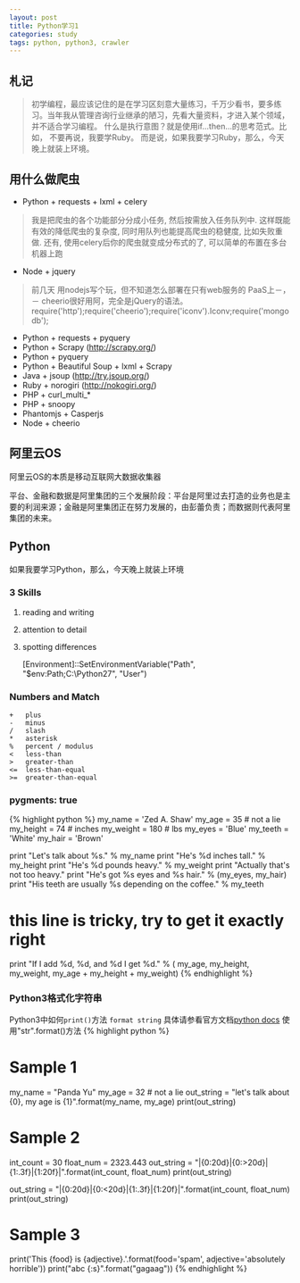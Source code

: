 ```yaml
---
layout: post
title: Python学习1
categories: study
tags: python, python3, crawler
---
```


## 札记
> 初学编程，最应该记住的是在学习区刻意大量练习，千万少看书，要多练习。当年我从管理咨询行业继承的陋习，先看大量资料，才进入某个领域，并不适合学习编程。
什么是执行意图？就是使用if...then...的思考范式。比如， 不要再说，我要学Ruby。 而是说，如果我要学习Ruby，那么，今天晚上就装上环境。

## 用什么做爬虫
- Python + requests + lxml + celery
> 我是把爬虫的各个功能部分分成小任务, 然后按需放入任务队列中. 这样既能有效的降低爬虫的复杂度, 同时用队列也能提高爬虫的稳健度, 比如失败重做.
还有, 使用celery后你的爬虫就变成分布式的了, 可以简单的布置在多台机器上跑
- Node 	+ jquery
> 前几天 用nodejs写个玩，但不知道怎么部署在只有web服务的 PaaS上－，－
cheerio很好用阿，完全是jQuery的语法。
require('http');require('cheerio');require('iconv').Iconv;require('mongodb');
- Python + requests + pyquery 
- Python + Scrapy (http://scrapy.org/)
- Python + pyquery
- Python + Beautiful Soup + lxml + Scrapy
- Java + jsoup (http://try.jsoup.org/)
- Ruby + norogiri (http://nokogiri.org/)
- PHP + curl\_multi\_*
- PHP + snoopy
- Phantomjs + Casperjs
- Node + cheerio


## 阿里云OS
阿里云OS的本质是移动互联网大数据收集器

平台、金融和数据是阿里集团的三个发展阶段：平台是阿里过去打造的业务也是主要的利润来源；金融是阿里集团正在努力发展的，由彭蕾负责；而数据则代表阿里集团的未来。

## Python
如果我要学习Python，那么，今天晚上就装上环境

### 3 Skills
1. reading and writing
2. attention to detail
3. spotting differences

	[Environment]::SetEnvironmentVariable("Path", "$env:Path;C:\Python27", "User")

### Numbers and Match
	+ 	plus
	- 	minus
	/ 	slash
	* 	asterisk
	% 	percent / modulus
	< 	less-than
	> 	greater-than
	<= 	less-than-equal
	>= 	greater-than-equal

### pygments: true
{% highlight python %}
my_name = 'Zed A. Shaw'
my_age = 35 # not a lie
my_height = 74 # inches
my_weight = 180 # lbs
my_eyes = 'Blue'
my_teeth = 'White'
my_hair = 'Brown'

print "Let's talk about %s." % my_name
print "He's %d inches tall." % my_height
print "He's %d pounds heavy." % my_weight
print "Actually that's not too heavy."
print "He's got %s eyes and %s hair." % (my_eyes, my_hair)
print "His teeth are usually %s depending on the coffee." % my_teeth

# this line is tricky, try to get it exactly right
print "If I add %d, %d, and %d I get %d." % (
	my_age, my_height, my_weight, my_age + my_height + my_weight)
{% endhighlight %}

### Python3格式化字符串
Python3中如何`print()`方法 `format string`
具体请参看官方文档[python docs](http://docs.python.org/2/library/string.html)
使用"str".format()方法
{% highlight python %}
# Sample 1
my_name = "Panda Yu"
my_age = 32 # not a lie
out_string = "let's talk about {0}, my age is {1}".format(my_name, my_age)
print(out_string)

# Sample 2
int_count = 30
float_num = 2323.443
out_string = "|{0:20d}|{0:>20d}|{1:.3f}|{1:20f}|".format(int_count, float_num)
print(out_string)

out_string = "|{0:20d}|{0:<20d}|{1:.3f}|{1:20f}|".format(int_count, float_num)
print(out_string)

# Sample 3
print('This {food} is {adjective}.'.format(food='spam', adjective='absolutely horrible'))
print("abc {:s}".format("gagaag"))
{% endhighlight %}